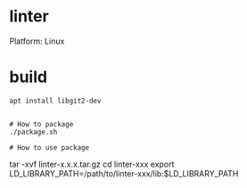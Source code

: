 # linter
Platform: Linux

# build
```
apt install libgit2-dev


# How to package
./package.sh

# How to use package
```
tar -xvf linter-x.x.x.tar.gz
cd linter-xxx
export LD_LIBRARY_PATH=/path/to/linter-xxx/lib:$LD_LIBRARY_PATH
```shell


```
